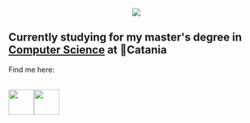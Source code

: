 <html>
  <body>
    <p align="center">
      <img src="https://capsule-render.vercel.app/api?text=Hey%20Everyone!&animation=fadeIn&type=waving&color=gradient&height=100"/>
    </p>
    <h2>
      Currently studying for my master's degree in 
      <a href="https://web.dmi.unict.it/corsi/lm-18">Computer Science</a> at 📍Catania
    </h2>
    Find me here: <br><br>
    
   <p>
      <a href="https://www.instagram.com/giada_margarone/" margin="10px"><img height="50" src="https://upload.wikimedia.org/wikipedia/commons/thumb/a/a5/Instagram_icon.png/600px-Instagram_icon.png" ></a><a href="https://www.linkedin.com/in/giada-margarone-352510240/"><img height="50" src="https://cdn1.iconfinder.com/data/icons/logotypes/32/circle-linkedin-512.png"></a>
  </p>
  </body>
</html>
